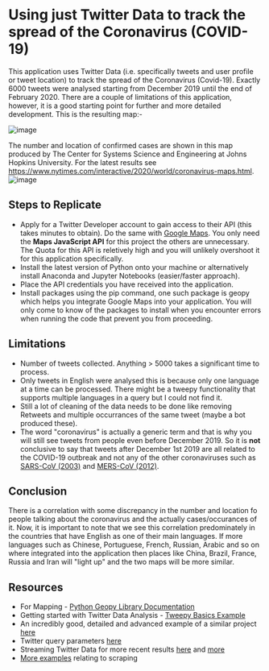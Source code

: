 # Using just Twitter Data to track the spread of the Coronavirus (COVID-19)
This application uses Twitter Data (i.e. specifically tweets and user profile or tweet location) to track the spread of the Coronavirus (Covid-19). Exactly 6000 tweets were analysed starting from December 2019 until the end of February 2020. There are a couple of limitations of this application, however, it is a good starting point for further and more detailed development. This is the resulting map:-

![image](https://user-images.githubusercontent.com/17982289/75776178-6106fe00-5d4b-11ea-8332-059a39c292b8.png)

The number and location of confirmed cases are shown in this map produced by The Center for Systems Science and Engineering at Johns Hopkins University. For the latest results see https://www.nytimes.com/interactive/2020/world/coronavirus-maps.html. 
![image](https://user-images.githubusercontent.com/17982289/75635617-6fe89600-5c0f-11ea-9859-1e2120c04cbf.png)


## Steps to Replicate
* Apply for a Twitter Developer account to gain access to their API (this takes minutes to obtain). Do the same with [Google Maps](https://console.cloud.google.com/apis/credentials?project=mimetic-math-236517&folder=&organizationId=). You only need the **Maps JavaScript API** for this project the others are unnecessary. The Quota for this API is reletively high and you will unlikely overshoot it for this application specifically. 
* Install the latest version of Python onto your machine or alternatively install Anaconda and Jupyter Notebooks (easier/faster approach).
* Place the API credentials you have received into the application.
* Install packages using the pip command, one such package is geopy which helps you integrate Google Maps into your application. You will only come to know of the packages to install when you encounter errors when running the code that prevent you from proceeding.


## Limitations
* Number of tweets collected. Anything > 5000 takes a significant time to process. 
* Only tweets in English were analysed this is because only one language at a time can be processed. There might be a tweepy functionality that supports multiple languages in a query but I could not find it. 
* Still a lot of cleaning of the data needs to be done like removing Retweets and multiple occurrances of the same tweet (maybe a bot produced these).
* The word "coronavirus" is actually a generic term and that is why you will still see tweets from people even before December 2019. So it is **not** conclusive to say that tweets after December 1st 2019 are all related to the COVID-19 outbreak and not any of the other coronaviruses such as [SARS-CoV (2003)](https://www.who.int/ith/diseases/sars/en/) and [MERS-CoV (2012)](https://www.who.int/news-room/fact-sheets/detail/middle-east-respiratory-syndrome-coronavirus-(mers-cov) ).

## Conclusion 
There is a correlation with some discrepancy in the number and location fo people talking about the coronavirus and the actually cases/occurances of it. Now, it is important to note that we see this correlation predominately in the countries that have English as one of their main languages. If more languages such as Chinese, Portuguese, French, Russian, Arabic and so on where integrated into the application then places like China, Brazil, France, Russia and Iran will "light up" and the two maps will be more similar. 

## Resources
* For Mapping - [Python Geopy Library Documentation](https://readthedocs.org/projects/geopy/downloads/pdf/latest/)
* Getting started with Twitter Data Analysis - [Tweepy Basics Example](https://www.earthdatascience.org/courses/earth-analytics-python/using-apis-natural-language-processing-twitter/get-and-use-twitter-data-in-python/)
* An incredibly good, detailed and advanced example of a similar project [here](https://github.com/globalcitizen/2019-wuhan-coronavirus-data)
* Twitter query parameters [here](https://developer.twitter.com/en/docs/tweets/search/api-reference/get-search-tweets)
* Streaming Twitter Data for more recent results [here](https://www.dataquest.io/blog/streaming-data-python/) and [more](https://books.google.co.uk/books?id=YBKSDwAAQBAJ&pg=PA121&lpg=PA121&dq=python+mystreamer+class&source=bl&ots=bJcGzNzquN&sig=ACfU3U2WGfXAIvJmXXm4GvAIcsqCwas8Qw&hl=en&sa=X&ved=2ahUKEwiY1v69uPbnAhUBonEKHexABu0Q6AEwA3oECAkQAQ#v=onepage&q=python%20mystreamer%20class&f=false)
* [More examples](https://www.promptcloud.com/blog/scrape-twitter-data-using-python-r/) relating to scraping 


